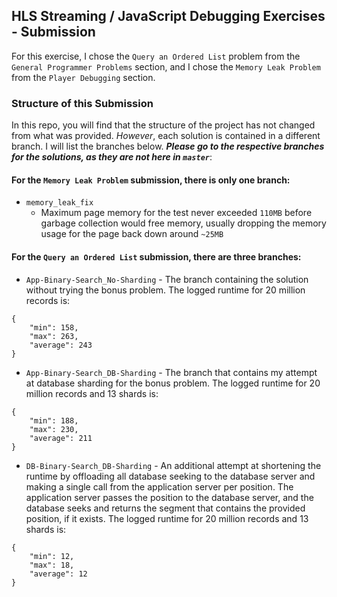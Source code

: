 HLS Streaming / JavaScript Debugging Exercises - Submission
---
For this exercise, I chose the `Query an Ordered List` problem from the `General Programmer Problems` section, and I chose the `Memory Leak Problem` from the `Player Debugging` section.

### Structure of this Submission
In this repo, you will find that the structure of the project has not changed from what was provided. *However*, each solution is contained in a different branch. I will list the branches below. ***Please go to the respective branches for the solutions, as they are not here in `master`***:

#### For the `Memory Leak Problem` submission, there is only one branch:
- `memory_leak_fix`
    - Maximum page memory for the test never exceeded `110MB` before garbage collection would free memory, usually dropping the memory usage for the page back down around `~25MB`

#### For the `Query an Ordered List` submission, there are three branches:
- `App-Binary-Search_No-Sharding` - The branch containing the solution without trying the bonus problem. The logged runtime for 20 million records is:
```
{
    "min": 158,
    "max": 263,
    "average": 243
}
```
- `App-Binary-Search_DB-Sharding` - The branch that contains my attempt at database sharding for the bonus problem. The logged runtime for 20 million records and 13 shards is:
```
{
    "min": 188,
    "max": 230,
    "average": 211
}
```
- `DB-Binary-Search_DB-Sharding` - An additional attempt at shortening the runtime by offloading all database seeking to the database server and making a single call from the application server per position. The application server passes the position to the database server, and the database seeks and returns the segment that contains the provided position, if it exists. The logged runtime for 20 million records and 13 shards is:
```
{
    "min": 12,
    "max": 18,
    "average": 12
}
```
